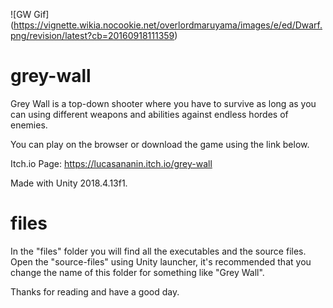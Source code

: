 ![GW Gif] (https://vignette.wikia.nocookie.net/overlordmaruyama/images/e/ed/Dwarf.png/revision/latest?cb=20160918111359)

# grey-wall

Grey Wall is a top-down shooter where you have to survive as long as you can using different weapons and abilities against endless hordes of enemies.

You can play on the browser or download the game using the link below.

Itch.io Page: https://lucasananin.itch.io/grey-wall

Made with Unity 2018.4.13f1.

# files

In the "files" folder you will find all the executables and the source files. Open the "source-files" using Unity launcher, it's recommended that you change the name of this folder for something like "Grey Wall".

Thanks for reading and have a good day.
